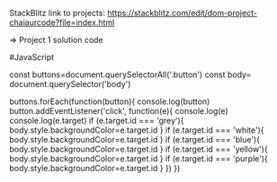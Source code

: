 StackBlitz link to projects: https://stackblitz.com/edit/dom-project-chaiaurcode?file=index.html

=> Project 1 solution code 

#JavaScript

const buttons=document.querySelectorAll('.button')
const body= document.querySelector('body')

buttons.forEach(function(button){
  console.log(button)
  button.addEventListener('click', function(e){
    console.log(e)
    console.log(e.target)
    if (e.target.id === 'grey'){
      body.style.backgroundColor=e.target.id
    }
    if (e.target.id === 'white'){
      body.style.backgroundColor=e.target.id
    }
    if (e.target.id === 'blue'){
      body.style.backgroundColor=e.target.id
    }
    if (e.target.id === 'yellow'){
      body.style.backgroundColor=e.target.id
    }
    if (e.target.id === 'purple'){
      body.style.backgroundColor=e.target.id
    }
  })
})

